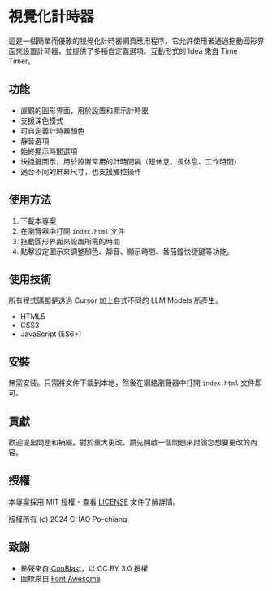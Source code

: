 # 視覺化計時器

這是一個簡單而優雅的視覺化計時器網頁應用程序。它允許使用者通過拖動圓形界面來設置計時器，並提供了多種自定義選項。互動形式的 Idea 來自 Time Timer。

## 功能

- 直觀的圓形界面，用於設置和顯示計時器
- 支援深色模式
- 可自定義計時器顏色
- 靜音選項
- 始終顯示時間選項
- 快捷鍵圖示，用於設置常用的計時間隔（短休息、長休息、工作時間）
- 適合不同的屏幕尺寸，也支援觸控操作

## 使用方法

1. 下載本專案
2. 在瀏覽器中打開 `index.html` 文件
3. 拖動圓形界面來設置所需的時間
4. 點擊設定圖示來調整顏色、靜音、顯示時間、番茄鐘快捷鍵等功能。

## 使用技術

所有程式碼都是透過 Cursor 加上各式不同的 LLM Models 所產生。

- HTML5
- CSS3
- JavaScript (ES6+)

## 安裝

無需安裝。只需將文件下載到本地，然後在網絡瀏覽器中打開 `index.html` 文件即可。

## 貢獻

歡迎提出問題和補綴。對於重大更改，請先開啟一個問題來討論您想要更改的內容。

## 授權

本專案採用 MIT 授權 - 查看 [LICENSE](LICENSE) 文件了解詳情。

版權所有 (c) 2024 CHAO Po-chiang

## 致謝

- 鈴聲來自 [ConBlast](https://freesound.org/s/557923/)，以 CC:BY 3.0 授權
- 圖標來自 [Font Awesome](https://fontawesome.com/)
